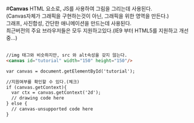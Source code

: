 #**Canvas**
HTML 요소로, JS를 사용하여 그림을 그리는데 사용된다.<br>
(Canvas자체가 그래픽을 구현하는것이 아닌, 그래픽을 위한 영역을 만든다.)<br>
그래프, 사진합성, 간단한 애니메이션을 만드는데 사용된다.<br>
최근버전의 주요 브라우저들은 모두 지원하고있다.(IE9 부터 HTML5를 지원하고 개선중...)<br>
<br>
```HTML
//img 태그와 비슷하지만, src 와 alt속성을 갖지 않는다.
<canvas id="tutorial" width="150" height="150"/>

var canvas = document.getElementById('tutorial');

//지원여부를 확인할 수 있다.(체크)
if (canvas.getContext){
  var ctx = canvas.getContext('2d');
  // drawing code here
} else {
  // canvas-unsupported code here
}


```

